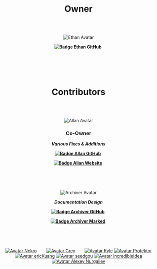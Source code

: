 
<br>

<div align = center>

# Owner

<br>
<br>

![Ethan Avatar]

**[![Badge Ethan GitHub]][Ethan GitHub]** 

<br>
<br>
<br>
<br>

# Contributors

<br>
<br>

![Allan Avatar]

### Co-Owner

***Various Fixes & Additions***

**[![Badge Allan GitHub]][Allan GitHub]** 

**[![Badge Allan Website]][Allan Website]** 

<br>
<br>
<br>


![Archiver Avatar]

***Documentation Design***

**[![Badge Archiver GitHub]][Archiver GitHub]** 

**[![Badge Archiver Marked]][Archiver Marked]** 
  
<br>
<br>
<br>


[![Avatar Nekro]][GitHub Nekro]   
[![Avatar Grey]][GitHub Grey]   
[![Avatar Kyle]][GitHub Kyle]
[![Avatar Protektor]][GitHub Protektor]
[![Avatar ericKuang]][GitHub ericKuang]
[![Avatar seedgou]][GitHub seedgou]
[![Avatar incredibleIdea]][GitHub incredibleIdea]
[![Avatar Alexey Nurgaliev]][GitHub Alexey Nurgaliev]

</div>


<!------------------------------------------------------------------------------>

[Avatar Nekro]: https://github.com/imneckro.png?size=100
[GitHub Nekro]: https://github.com/imneckro 'ImNekro - ck-oneman'

[Avatar Grey]: https://github.com/Grey41.png?size=100
[GitHub Grey]: https://github.com/Grey41 'Grey41 - Grey Hope'

[Avatar Kyle]: https://github.com/cheesykyle.png?size=100
[GitHub Kyle]: https://github.com/cheesykyle 'CheesyKyle - Kyle Steffel'

[Avatar Protektor]: https://github.com/Protektor-Desura.png?size=100
[GitHub Protektor]: https://github.com/Protektor-Desura 'Protektor-Desura - Protektor'

[Avatar ericKuang]: https://github.com/eric183.png?size=100
[GitHub ericKuang]: https://github.com/eric183 'eric183 - ericKuang'

[Avatar seedgou]: https://github.com/rwv.png?size=100
[GitHub seedgou]: https://github.com/rwv 'rwv - seedgou'

[Avatar incredibleIdea]: https://github.com/incredibleIdea.png?size=100
[GitHub incredibleIdea]: https://github.com/incredibleIdea 'incredibleIdea'

[Avatar Alexey Nurgaliev]: https://github.com/n-at.png?size=100
[GitHub Alexey Nurgaliev]: https://github.com/n-at 'n-at - Alexey Nurgaliev'


<!----------------------------------{ Ethan }----------------------------------->

[Badge Ethan GitHub]: https://img.shields.io/badge/Ethan_O'_Brien-181717.svg?style=for-the-badge&logo=GitHub&logoColor=white

[Ethan Avatar]: https://avatars.githubusercontent.com/u/77750390?s=90 'Ethan O\'Brien'
[Ethan GitHub]: https://github.com/ethanaobrien


<!---------------------------{ ElectronicsArchiver }--------------------------->

[Badge Archiver GitHub]: https://img.shields.io/badge/ElectronicsArchiver-181717.svg?style=for-the-badge&logo=GitHub&logoColor=white
[Badge Archiver Marked]: https://img.shields.io/badge/ＭａｒｋｅｄＤｏｗｎ-49a2d5.svg?style=for-the-badge&logo=GitHub&logoColor=white

[Archiver Avatar]: https://avatars.githubusercontent.com/u/85485984?s=90 'ElectronicsArchiver - トトも'
[Archiver GitHub]: https://github.com/ElectronicsArchiver
[Archiver Marked]: https://github.com/MarkedDown


<!----------------------------------{ Allan }---------------------------------->

[Badge Allan GitHub]: https://img.shields.io/badge/allancoding-181717.svg?style=for-the-badge&logo=GitHub&logoColor=white
[Badge Allan Website]: https://img.shields.io/badge/AllanCoding.ga-lightgray.svg?style=for-the-badge&logo=GitHub&logoColor=white

[Allan Avatar]: https://avatars.githubusercontent.com/u/74841470?s=90 'Allancoding - Allan Niles'
[Allan GitHub]: https://github.com/allancoding
[Allan Website]: https://allancoding.ga/
